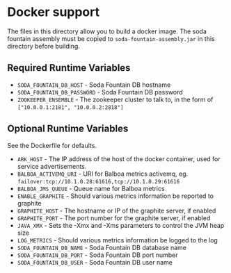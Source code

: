 # Docker support

The files in this directory allow you to build a docker image.  The soda fountain assembly must be 
copied to `soda-fountain-assembly.jar` in this directory before building.

## Required Runtime Variables

* `SODA_FOUNTAIN_DB_HOST` - Soda Fountain DB hostname
* `SODA_FOUNTAIN_DB_PASSWORD` - Soda Fountain DB password
* `ZOOKEEPER_ENSEMBLE` - The zookeeper cluster to talk to, in the form of `["10.0.0.1:2181", "10.0.0.2:2818"]`

## Optional Runtime Variables

See the Dockerfile for defaults.

* `ARK_HOST` - The IP address of the host of the docker container, used for service advertisements.
* `BALBOA_ACTIVEMQ_URI` - URI for Balboa metrics activemq, eg. `failover:tcp://10.1.0.28:61616,tcp://10.1.0.29:61616`
* `BALBOA_JMS_QUEUE` - Queue name for Balboa metrics
* `ENABLE_GRAPHITE` - Should various metrics information be reported to graphite
* `GRAPHITE_HOST` - The hostname or IP of the graphite server, if enabled
* `GRAPHITE_PORT` - The port number for the graphite server, if enabled
* `JAVA_XMX` - Sets the -Xmx and -Xms parameters to control the JVM heap size
* `LOG_METRICS` - Should various metrics information be logged to the log
* `SODA_FOUNTAIN_DB_NAME` - Soda Fountain DB database name
* `SODA_FOUNTAIN_DB_PORT` - Soda Fountain DB port number
* `SODA_FOUNTAIN_DB_USER` - Soda Fountain DB user name

